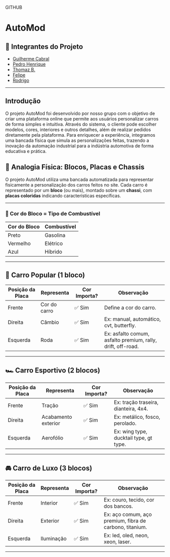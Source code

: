 GITHUB
# AutoMod

## 👥 Integrantes do Projeto

- [Guilherme Cabral](https://github.com/guilhxrme05)
- [Pedro Henrique](https://github.com/phenrique180)
- [Thomaz B.](https://github.com/T0MMY-z)
- [Felipe](https://github.com/felipewnoob)
- [Rodrigo](https://github.com/jujubssss)

---


## Introdução

O projeto AutoMod foi desenvolvido por nosso grupo com o objetivo de criar uma plataforma online que permite aos usuários personalizar carros de forma simples e intuitiva. Através do sistema, o cliente pode escolher modelos, cores, interiores e outros detalhes, além de realizar pedidos diretamente pela plataforma. Para enriquecer a experiência, integramos uma bancada física que simula as personalizações feitas, trazendo a inovação da automação industrial para a indústria automotiva de forma educativa e prática.

## 🧱 Analogia Física: Blocos, Placas e Chassis

O projeto AutoMod utiliza uma bancada automatizada para representar fisicamente a personalização dos carros feitos no site. Cada carro é representado por um **bloco** (ou mais), montado sobre um **chassi**, com **placas coloridas** indicando características específicas.

---

### 🔵 Cor do Bloco = Tipo de Combustível

| Cor do Bloco | Combustível     |
|--------------|-----------------|
| Preto        | Gasolina        |
| Vermelho     | Elétrico        |
| Azul         | Híbrido         |

---

## 🚗 Carro Popular (1 bloco)

| Posição da Placa | Representa            | Cor Importa? | Observação                                                   |
|------------------|-----------------------|--------------|--------------------------------------------------------------|
| Frente           | Cor do carro          | ✅ Sim       | Define a cor do carro.                                       |
| Direita          | Câmbio                | ✅ Sim       | Ex: manual, automático, cvt, butterfly.                      |
| Esquerda         | Roda                  | ✅ Sim       | Ex: asfalto comum, asfalto premium, rally, drift, off-road.  |

---

## 🏎️ Carro Esportivo (2 blocos)

| Posição da Placa | Representa             | Cor Importa? | Observação                                   |
|------------------|------------------------|--------------|----------------------------------------------|
| Frente           | Tração                 | ✅ Sim       | Ex: tração traseira, dianteira, 4x4.         |
| Direita          | Acabamento exterior    | ✅ Sim       | Ex: metálico, fosco, perolado.               |
| Esquerda         | Aerofólio              | ✅ Sim       | Ex: wing type, ducktail type, gt type.       |

---

## 🚘 Carro de Luxo (3 blocos)

| Posição da Placa | Representa                  | Cor Importa? | Observação                                                    |
|------------------|-----------------------------|--------------|---------------------------------------------------------------|
| Frente           | Interior                    | ✅ Sim       | Ex: couro, tecido, cor dos bancos.                            |
| Direita          | Exterior                    | ✅ Sim       | Ex: aço comum, aço premium, fibra de carbono, titanium.       |
| Esquerda         | Iluminação                  | ✅ Sim       | Ex: led, oled, neon, xeon, laser.                             |

---